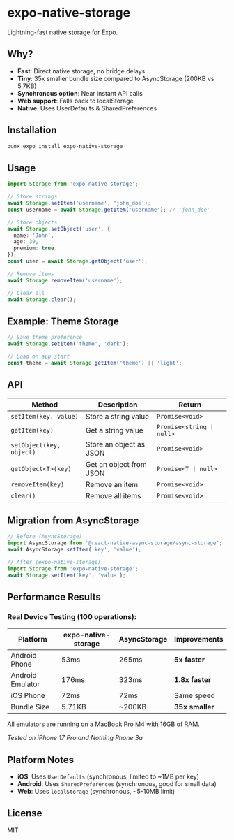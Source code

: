 # expo-native-storage

Lightning-fast native storage for Expo.

## Why?

- **Fast**: Direct native storage, no bridge delays
- **Tiny**: 35x smaller bundle size compared to AsyncStorage (200KB vs 5.7KB)
- **Synchronous option**: Near instant API calls
- **Web support**: Falls back to localStorage
- **Native**: Uses UserDefaults & SharedPreferences

## Installation

```bash
bunx expo install expo-native-storage
```

## Usage

```typescript
import Storage from 'expo-native-storage';

// Store strings
await Storage.setItem('username', 'john_doe');
const username = await Storage.getItem('username'); // 'john_doe'

// Store objects
await Storage.setObject('user', { 
  name: 'John', 
  age: 30,
  premium: true 
});
const user = await Storage.getObject('user');

// Remove items
await Storage.removeItem('username');

// Clear all
await Storage.clear();
```

## Example: Theme Storage

```typescript
// Save theme preference
await Storage.setItem('theme', 'dark');

// Load on app start
const theme = await Storage.getItem('theme') || 'light';
```

## API

| Method | Description | Return |
|--------|-------------|---------|
| `setItem(key, value)` | Store a string value | `Promise<void>` |
| `getItem(key)` | Get a string value | `Promise<string \| null>` |
| `setObject(key, object)` | Store an object as JSON | `Promise<void>` |
| `getObject<T>(key)` | Get an object from JSON | `Promise<T \| null>` |
| `removeItem(key)` | Remove an item | `Promise<void>` |
| `clear()` | Remove all items | `Promise<void>` |

## Migration from AsyncStorage

```typescript
// Before (AsyncStorage)
import AsyncStorage from '@react-native-async-storage/async-storage';
await AsyncStorage.setItem('key', 'value');

// After (expo-native-storage)
import Storage from 'expo-native-storage';
await Storage.setItem('key', 'value');
```

## Performance Results

### Real Device Testing (100 operations):

| Platform | expo-native-storage | AsyncStorage | Improvements |
|----------|---------------------|--------------|-------------|
| Android Phone | 53ms | 265ms | **5x faster** |
| Android Emulator | 176ms | 323ms | **1.8x faster** |
| iOS Phone | 72ms | 72ms | Same speed |
| Bundle Size | 5.71KB | ~200KB | **35x smaller** |

All emulators are running on a MacBook Pro M4 with 16GB of RAM.

*Tested on iPhone 17 Pro and Nothing Phone 3a*

## Platform Notes

- **iOS**: Uses `UserDefaults` (synchronous, limited to ~1MB per key)
- **Android**: Uses `SharedPreferences` (synchronous, good for small data)
- **Web**: Uses `localStorage` (synchronous, ~5-10MB limit)

## License

MIT